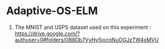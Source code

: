 Adaptive-OS-ELM
===============

1. The MNIST and USPS dataset used on this experiment : https://drive.google.com/?authuser=0#folders/0B8Db7VyHy5jocnNuOGJzTW4xMVU
